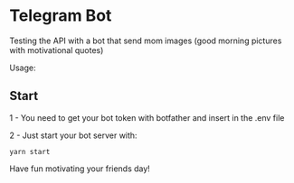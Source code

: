 # Telegram Bot
Testing the API with a bot that send mom images (good morning pictures with motivational quotes)

Usage:

## Start

1 - You need to get your bot token with botfather and insert in the .env file

2 - Just start your bot server with:

````
yarn start
````

Have fun motivating your friends day!
